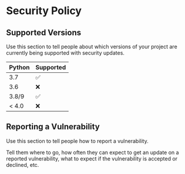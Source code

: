 # Security Policy

## Supported Versions

Use this section to tell people about which versions of your project are
currently being supported with security updates.

| Python  | Supported          |
| ------- | ------------------ |
| 3.7     | :white_check_mark: |
| 3.6     | :x:                |
| 3.8/9   | :white_check_mark: |
| < 4.0   | :x:                |

## Reporting a Vulnerability

Use this section to tell people how to report a vulnerability.

Tell them where to go, how often they can expect to get an update on a
reported vulnerability, what to expect if the vulnerability is accepted or
declined, etc.
